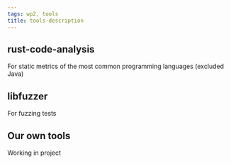 ```yaml
---
tags: wp2, tools
title: tools-description
---
```


## rust-code-analysis

For static metrics of the most common programming languages (excluded Java)

## libfuzzer

For fuzzing tests

## Our own tools

Working in project